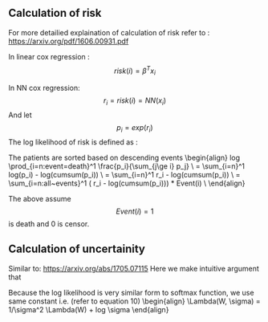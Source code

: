 ## Calculation of risk

For more detailied explaination of calculation of risk refer to : https://arxiv.org/pdf/1606.00931.pdf


In linear cox regression :
$$ risk(i) = \beta^Tx_i $$

In NN cox regression:
$$ r_i = risk(i) = NN(x_i) $$
And let $$p_i  = exp(r_i)$$
The log likelihood of risk is defined as :

The patients are sorted based on descending events
\begin{align}
log \prod_{i=n:event=death}^1 \frac{p_i}{\sum_{j\ge i} p_j} \\
= \sum_{i=n}^1 log(p_i) - log(cumsum(p_i)) \\
= \sum_{i=n}^1 r_i - log(cumsum(p_i)) \\
= \sum_{i=n:all~events}^1 ( r_i - log(cumsum(p_i))) * Event(i) \\
\end{align}

The above assume $$Event(i) =1 $$ is death and  0 is censor.

## Calculation of uncertainity 

Similar to:  https://arxiv.org/abs/1705.07115
Here we make intuitive argument that 

Because the log likelihood is very similar form to softmax function, we use same constant i.e. (refer to equation 10)
\begin{align}
\Lambda(W, \sigma) = 1/\sigma^2 \Lambda(W) + log \sigma
\end{align}
